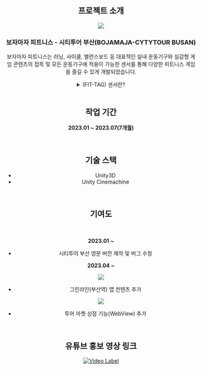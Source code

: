 <div align='center'>

## 프로젝트 소개

<img src="https://github.com/JISUSAMA/UnityStudy/assets/38304918/af82dfde-007c-42e4-ba8c-84c29caeea51">

### 보자마자 피트니스 - 시티투어 부산(BOJAMAJA-CYTYTOUR BUSAN)

보자마자 피트니스는 러닝, 사이클, 밸런스보드 등 대표적인 실내 운동기구와 실감형 게임 콘텐츠의 접목 및 모든 운동기구에 적용이 가능한 센서를 통해 다양한 피트니스 게임을 즐길 수 있게 개발되었습니다.

<details>
<summary> (FIT-TAG) 센서란? </summary>
<br>
<img src="https://github.com/JISUSAMA/JISUSAMA/assets/38304918/4b84d9a0-569c-4027-810c-6f1f1b34545c">
<img src="https://github.com/JISUSAMA/JISUSAMA/assets/38304918/f4bcd9c6-b792-4473-a7ad-4d5238edf4ea">
<img src="https://github.com/JISUSAMA/JISUSAMA/assets/38304918/94416305-db7d-4df0-9d3b-84c33f463936">
<img src="https://github.com/JISUSAMA/JISUSAMA/assets/38304918/c04f962c-05e9-474a-b15e-67cdce735753">

</details>


<br>

## 작업 기간
__2023.01 ~ 2023.07(7개월)__

<br>

## 기술 스택
- Unity3D
- Unity Cinemachine

<br>

## 기여도
<br>



__2023.01 ~__

- 시티투어 부산 영문 버전 제작 및 버그 수정

__2023.04 ~__

<img src="https://github.com/JISUSAMA/JISUSAMA/assets/38304918/2f2e6177-38c3-4fef-b349-6605b0c06fad">

- 그린라인(부산역) 맵 컨텐츠 추가

<img src="https://github.com/JISUSAMA/JISUSAMA/assets/38304918/a348479d-cd7f-4bce-af33-20b5f52b85db">

- 투어 마켓 상점 기능(WebView) 추가

<br>
<h2>유튜브 홍보 영상 링크</h2>

[![Video Label](http://img.youtube.com/vi/791rWW2YYak/0.jpg)](https://www.youtube.com/watch?v=791rWW2YYak)



</div>

